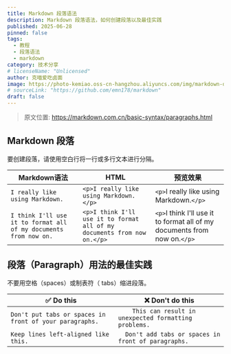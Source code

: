 ```yaml
---
title: Markdown 段落语法
description: Markdown 段落语法，如何创建段落以及最佳实践
published: 2025-06-28
pinned: false
tags: 
  - 教程
  - 段落语法
  - markdown
category: 技术分享
# licenseName: "Unlicensed"
author: 克喵爱吃卤面
image: https://photo-kemiao.oss-cn-hangzhou.aliyuncs.com/img/markdown-duanluo.webp-ys
# sourceLink: "https://github.com/emn178/markdown"
draft: false
---
```

> 原文位置: https://markdown.com.cn/basic-syntax/paragraphs.html

## Markdown 段落

要创建段落，请使用空白行将一行或多行文本进行分隔。

| Markdown语法                                                       | HTML                                                                      | 预览效果                                                                      |
| ------------------------------------------------------------------ | ------------------------------------------------------------------------- | ----------------------------------------------------------------------------- |
| `I really like using Markdown.`                                  | `<p>I really like using Markdown.</p>`                                  | `<p>`I really like using Markdown.`</p>`                                  |
| `I think I'll use it to format all of my documents from now on.` | `<p>I think I'll use it to format all of my documents from now on.</p>` | `<p>`I think I'll use it to format all of my documents from now on.`</p>` |

## 段落（Paragraph）用法的最佳实践

不要用空格（spaces）或制表符（ tabs）缩进段落。

| ✅  Do this                                               | ❌  Don't do this                                          |
| --------------------------------------------------------- | ---------------------------------------------------------- |
| `Don't put tabs or spaces in front of your paragraphs.` | `    This can result in unexpected formatting problems.` |
| `Keep lines left-aligned like this.`                    | `  Don't add tabs or spaces in front of paragraphs.`     |
